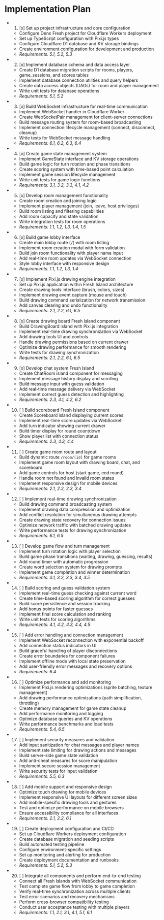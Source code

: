 # Implementation Plan

-
  1. [x] Set up project infrastructure and core configuration
  - Configure Deno Fresh project for Cloudflare Workers deployment
  - Set up TypeScript configuration with Pixi.js types
  - Configure Cloudflare D1 database and KV storage bindings
  - Create environment configuration for development and production
  - _Requirements: 5.1, 5.2, 5.3_

-
  2. [x] Implement database schema and data access layer
  - Create D1 database migration scripts for rooms, players, game_sessions, and
    scores tables
  - Implement database connection utilities and query helpers
  - Create data access objects (DAOs) for room and player management
  - Write unit tests for database operations
  - _Requirements: 5.1, 5.2_

-
  3. [x] Build WebSocket infrastructure for real-time communication
  - Implement WebSocket handler in Cloudflare Worker
  - Create WebSocketPair management for client-server connections
  - Build message routing system for room-based broadcasting
  - Implement connection lifecycle management (connect, disconnect, cleanup)
  - Write tests for WebSocket message handling
  - _Requirements: 6.1, 6.2, 6.3, 6.4_

-
  4. [x] Create game state management system
  - Implement GameState interface and KV storage operations
  - Build game logic for turn rotation and phase transitions
  - Create scoring system with time-based point calculation
  - Implement game session lifecycle management
  - Write unit tests for game logic functions
  - _Requirements: 3.1, 3.2, 3.3, 4.1, 4.2_

-
  5. [x] Develop room management functionality
  - Create room creation and joining logic
  - Implement player management (join, leave, host privileges)
  - Build room listing and filtering capabilities
  - Add room capacity and state validation
  - Write integration tests for room operations
  - _Requirements: 1.1, 1.2, 1.3, 1.4, 1.5_

-
  6. [x] Build game lobby interface
  - Create main lobby route (`/`) with room listing
  - Implement room creation modal with form validation
  - Build join room functionality with player name input
  - Add real-time room updates via WebSocket connection
  - Style lobby interface with responsive design
  - _Requirements: 1.1, 1.2, 1.3, 1.4_

-
  7. [x] Implement Pixi.js drawing engine integration
  - Set up Pixi.js application within Fresh Island architecture
  - Create drawing tools interface (brush, colors, sizes)
  - Implement drawing event capture (mouse and touch)
  - Build drawing command serialization for network transmission
  - Add canvas clearing and undo functionality
  - _Requirements: 2.1, 2.2, 6.1, 6.5_

-
  8. [x] Create drawing board Fresh Island component
  - Build DrawingBoard island with Pixi.js integration
  - Implement real-time drawing synchronization via WebSocket
  - Add drawing tools UI and controls
  - Handle drawing permissions based on current drawer
  - Optimize drawing performance for smooth rendering
  - Write tests for drawing synchronization
  - _Requirements: 2.1, 2.2, 6.1, 6.5_

-
  9. [x] Develop chat system Fresh Island
  - Create ChatRoom island component for messaging
  - Implement message history display and scrolling
  - Build message input with guess validation
  - Add real-time message delivery via WebSocket
  - Implement correct guess detection and highlighting
  - _Requirements: 2.3, 4.1, 4.2, 6.2_

-
  10. [ ] Build scoreboard Fresh Island component
  - Create Scoreboard island displaying current scores
  - Implement real-time score updates via WebSocket
  - Add turn indicator showing current drawer
  - Build timer display for round countdown
  - Show player list with connection status
  - _Requirements: 2.3, 4.3, 4.4_

-
  11. [ ] Create game room route and layout
  - Build dynamic route `/room/[id]` for game rooms
  - Implement game room layout with drawing board, chat, and scoreboard
  - Add game controls for host (start game, end round)
  - Handle room not found and invalid room states
  - Implement responsive design for mobile devices
  - _Requirements: 2.1, 2.2, 2.3, 3.4_

-
  12. [ ] Implement real-time drawing synchronization
  - Build drawing command broadcasting system
  - Implement drawing data compression and optimization
  - Add conflict resolution for simultaneous drawing attempts
  - Create drawing state recovery for connection issues
  - Optimize network traffic with batched drawing updates
  - Write performance tests for drawing synchronization
  - _Requirements: 6.1, 6.5_

-
  13. [ ] Develop game flow and turn management
  - Implement turn rotation logic with player selection
  - Build game phase transitions (waiting, drawing, guessing, results)
  - Add round timer with automatic progression
  - Create word selection system for drawing prompts
  - Implement game completion and winner determination
  - _Requirements: 3.1, 3.2, 3.3, 3.4, 3.5_

-
  14. [ ] Build scoring and guess validation system
  - Implement real-time guess checking against current word
  - Create time-based scoring algorithm for correct guesses
  - Build score persistence and session tracking
  - Add bonus points for faster guesses
  - Implement final score calculation and ranking
  - Write unit tests for scoring algorithms
  - _Requirements: 4.1, 4.2, 4.3, 4.4, 4.5_

-
  15. [ ] Add error handling and connection management
  - Implement WebSocket reconnection with exponential backoff
  - Add connection status indicators in UI
  - Build graceful handling of player disconnections
  - Create error boundaries for component failures
  - Implement offline mode with local state preservation
  - Add user-friendly error messages and recovery options
  - _Requirements: 6.4_

-
  16. [ ] Optimize performance and add monitoring
  - Implement Pixi.js rendering optimizations (sprite batching, texture
    management)
  - Add drawing performance optimizations (path simplification, throttling)
  - Create memory management for game state cleanup
  - Add performance monitoring and logging
  - Optimize database queries and KV operations
  - Write performance benchmarks and load tests
  - _Requirements: 5.4, 6.5_

-
  17. [ ] Implement security measures and validation
  - Add input sanitization for chat messages and player names
  - Implement rate limiting for drawing actions and messages
  - Build server-side game state validation
  - Add anti-cheat measures for score manipulation
  - Implement secure session management
  - Write security tests for input validation
  - _Requirements: 5.5, 6.3_

-
  18. [ ] Add mobile support and responsive design
  - Optimize touch drawing for mobile devices
  - Implement responsive UI layouts for different screen sizes
  - Add mobile-specific drawing tools and gestures
  - Test and optimize performance on mobile browsers
  - Ensure accessibility compliance for all interfaces
  - _Requirements: 2.1, 2.2, 6.1_

-
  19. [ ] Create deployment configuration and CI/CD
  - Set up Cloudflare Workers deployment configuration
  - Create database migration and seeding scripts
  - Build automated testing pipeline
  - Configure environment-specific settings
  - Set up monitoring and alerting for production
  - Create deployment documentation and runbooks
  - _Requirements: 5.1, 5.2, 5.3_

-
  20. [ ] Integrate all components and perform end-to-end testing
  - Connect all Fresh Islands with WebSocket communication
  - Test complete game flow from lobby to game completion
  - Verify real-time synchronization across multiple clients
  - Test error scenarios and recovery mechanisms
  - Perform cross-browser compatibility testing
  - Conduct user acceptance testing with multiple players
  - _Requirements: 1.1, 2.1, 3.1, 4.1, 5.1, 6.1_
